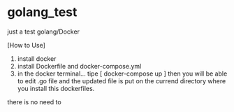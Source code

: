 # golang_test
just a test golang/Docker

[How to Use]
 1. install docker 
 2. install Dockerfile and docker-compose.yml
 3. in the docker terminal...
    tipe [ docker-compose up ]
    then you will be able to edit .go file and the updated file is put on the currend directory where you install this dockerfiles.
    
there is no need to 
